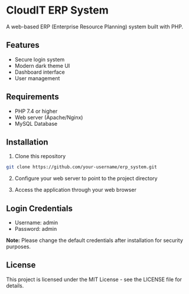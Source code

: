# CloudIT ERP System

A web-based ERP (Enterprise Resource Planning) system built with PHP.

## Features

- Secure login system
- Modern dark theme UI
- Dashboard interface
- User management

## Requirements

- PHP 7.4 or higher
- Web server (Apache/Nginx)
- MySQL Database

## Installation

1. Clone this repository
```bash
git clone https://github.com/your-username/erp_system.git
```

2. Configure your web server to point to the project directory

3. Access the application through your web browser

## Login Credentials

- Username: admin
- Password: admin

**Note:** Please change the default credentials after installation for security purposes.

## License

This project is licensed under the MIT License - see the LICENSE file for details. 